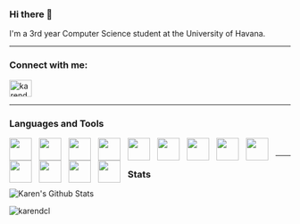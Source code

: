 ### Hi there 👋

I'm a 3rd year Computer Science student at the University of Havana.

---

<h3>Connect with me:</h3>
<p align="left">
<a href="https://www.linkedin.com/in/karen-cantero-lopez-ba0b30116/" target="blank"><img align="center" src="https://raw.githubusercontent.com/rahuldkjain/github-profile-readme-generator/master/src/images/icons/Social/linked-in-alt.svg" alt="karendcl" height="30" width="40" /></a>      
</p>

---

<h3>Languages and Tools</h3>

<img align = "left" width="40px" style= "padding-right:10px;" src= "https://cdn.jsdelivr.net/gh/devicons/devicon/icons/python/python-original.svg"></img>

<img align = "left" width="40px" style= "padding-right:10px;" src= "https://cdn.jsdelivr.net/gh/devicons/devicon/icons/csharp/csharp-original.svg"></img>

<img align = "left" width="40px" style= "padding-right:10px;" src= "https://cdn.jsdelivr.net/gh/devicons/devicon/icons/css3/css3-original.svg"></img>

<img align = "left" width="40px" style= "padding-right:10px;" src= "https://cdn.jsdelivr.net/gh/devicons/devicon/icons/html5/html5-original.svg"></img>

<img align = "left" width="40px" style= "padding-right:10px;" src= "https://cdn.jsdelivr.net/gh/devicons/devicon/icons/django/django-plain.svg"></img>

<img align = "left" width="40px" style= "padding-right:10px;" src= "https://cdn.jsdelivr.net/gh/devicons/devicon/icons/dotnetcore/dotnetcore-original.svg"></img>

<img align = "left" width="40px" style= "padding-right:10px;" src= "https://cdn.jsdelivr.net/gh/devicons/devicon/icons/git/git-original.svg"></img>

<img align = "left" width="40px" style= "padding-right:10px;" src= "https://cdn.jsdelivr.net/gh/devicons/devicon/icons/latex/latex-original.svg"></img>

<img align = "left" width="40px" style= "padding-right:10px;" src= "https://cdn.jsdelivr.net/gh/devicons/devicon/icons/markdown/markdown-original.svg"></img>

<img align = "left" width="40px" style= "padding-right:10px;" src= "https://cdn.jsdelivr.net/gh/devicons/devicon/icons/mysql/mysql-original.svg"></img> 

<img align = "left" width="40px" style= "padding-right:10px;" src= "https://cdn.jsdelivr.net/gh/devicons/devicon/icons/numpy/numpy-original.svg"></img> 

<img align = "left" width="40px" style= "padding-right:10px;" src= "https://cdn.jsdelivr.net/gh/devicons/devicon/icons/vscode/vscode-original.svg"></img> 

<img align = "left" width="40px" style= "padding-right:10px;" src= "https://upload.wikimedia.org/wikipedia/en/thumb/b/b2/Embarcadero_Delphi_10.4_Sydney_Product_Logo_and_Icon.svg/1200px-Embarcadero_Delphi_10.4_Sydney_Product_Logo_and_Icon.svg.png"></img>

<br/>

---
### Stats


![Karen's Github Stats](https://github-readme-stats.vercel.app/api?username=karendcl&show_icons=true&theme=blueberry)

<p><img align="left" src="https://github-readme-stats.vercel.app/api/top-langs?username=karendcl&show_icons=true&locale=en&layout=compact" alt="karendcl" /></p>
            
          
            
        




<!--
**karendcl/karendcl** is a ✨ _special_ ✨ repository because its `README.md` (this file) appears on your GitHub profile.

Here are some ideas to get you started:

- 🔭 I’m currently working on ...
- 🌱 I’m currently learning ...
- 👯 I’m looking to collaborate on ...
- 🤔 I’m looking for help with ...
- 💬 Ask me about ...
- 📫 How to reach me: ...
- 😄 Pronouns: ...
- ⚡ Fun fact: ...
-->
